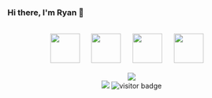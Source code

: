 ### Hi there, I'm Ryan 👋

<br/>
<div align="center">
  <img
    src="https://cdn.jsdelivr.net/gh/devicons/devicon@latest/icons/html5/html5-plain.svg"
    width="60px"
  />&nbsp;&nbsp;&nbsp;&nbsp;&nbsp;
  <img
    src="https://cdn.jsdelivr.net/gh/devicons/devicon@latest/icons/css3/css3-plain.svg"
    width="60px"
    />&nbsp;&nbsp;&nbsp;&nbsp;&nbsp;
  <img
    src="https://cdn.jsdelivr.net/gh/devicons/devicon@latest/icons/javascript/javascript-plain.svg"
    width="60px"
  />&nbsp;&nbsp;&nbsp;&nbsp;&nbsp;
  <img
    src="https://cdn.jsdelivr.net/gh/devicons/devicon@latest/icons/react/react-original.svg"
    width="60px"
  />&nbsp;&nbsp;&nbsp;&nbsp;&nbsp;
  <br />
  <br />
  <img
    src="https://github-readme-streak-stats.herokuapp.com?user=skeanster&theme=react&date_format=M%20j%5B%2C%20Y%5D&fire=F0DB4F&currStreakNum=F0DB4F"
  />
  <br />
  <img
    src="https://visitor-badge.glitch.me/badge?page_id=skeanster.visitor-badge"
  />
  <img src="https://visitor-badge.glitch.me/badge?page_id=skeanster" alt="visitor badge"/>
</div>
